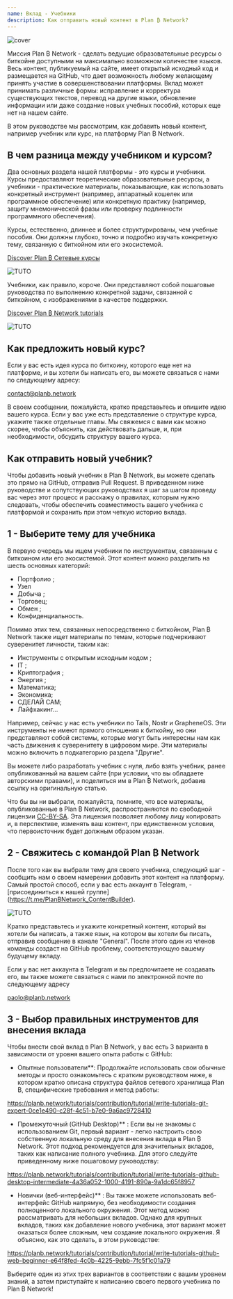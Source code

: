 ```yaml
---
name: Вклад - Учебники
description: Как отправить новый контент в Plan ₿ Network?
---
```

![cover](assets/cover.webp)

Миссия Plan ₿ Network - сделать ведущие образовательные ресурсы о биткойне доступными на максимально возможном количестве языков. Весь контент, публикуемый на сайте, имеет открытый исходный код и размещается на GitHub, что дает возможность любому желающему принять участие в совершенствовании платформы. Вклад может принимать различные формы: исправление и корректура существующих текстов, перевод на другие языки, обновление информации или даже создание новых учебных пособий, которых еще нет на нашем сайте.

В этом руководстве мы рассмотрим, как добавить новый контент, например учебник или курс, на платформу Plan ₿ Network.

## В чем разница между учебником и курсом?

Два основных раздела нашей платформы - это курсы и учебники. Курсы предоставляют теоретические образовательные ресурсы, а учебники - практические материалы, показывающие, как использовать конкретный инструмент (например, аппаратный кошелек или программное обеспечение) или конкретную практику (например, защиту мнемонической фразы или проверку подлинности программного обеспечения).

Курсы, естественно, длиннее и более структурированы, чем учебные пособия. Они должны глубоко, точно и подробно изучать конкретную тему, связанную с биткойном или его экосистемой.

[Discover Plan ₿ Сетевые курсы](https://planb.network/courses)

![TUTO](assets/fr/37.webp)

Учебники, как правило, короче. Они представляют собой пошаговые руководства по выполнению конкретной задачи, связанной с биткойном, с изображениями в качестве поддержки.

[Discover Plan ₿ Network tutorials](https://planb.network/tutorials)

![TUTO](assets/fr/38.webp)

## Как предложить новый курс?

Если у вас есть идея курса по биткоину, которого еще нет на платформе, и вы хотели бы написать его, вы можете связаться с нами по следующему адресу:

contact@planb.network

В своем сообщении, пожалуйста, кратко представьтесь и опишите идею вашего курса. Если у вас уже есть представление о структуре курса, укажите также отдельные главы. Мы свяжемся с вами как можно скорее, чтобы объяснить, как действовать дальше, и, при необходимости, обсудить структуру вашего курса.

## Как отправить новый учебник?

Чтобы добавить новый учебник в Plan ₿ Network, вы можете сделать это прямо на GitHub, отправив Pull Request. В приведенном ниже руководстве и сопутствующих руководствах я шаг за шагом проведу вас через этот процесс и расскажу о правилах, которым нужно следовать, чтобы обеспечить совместимость вашего учебника с платформой и сохранить при этом четкую историю вклада.

## 1 - Выберите тему для учебника

В первую очередь мы ищем учебники по инструментам, связанным с биткоином или его экосистемой. Этот контент можно разделить на шесть основных категорий:


- Портфолио ;
- Узел
- Добыча ;
- Торговец;
- Обмен ;
- Конфиденциальность.

Помимо этих тем, связанных непосредственно с биткойном, Plan ₿ Network также ищет материалы по темам, которые подчеркивают суверенитет личности, таким как:


- Инструменты с открытым исходным кодом ;
- IT ;
- Криптография ;
- Энергия ;
- Математика;
- Экономика;
- СДЕЛАЙ САМ;
- Лайфхакинг...

Например, сейчас у нас есть учебники по Tails, Nostr и GrapheneOS. Эти инструменты не имеют прямого отношения к биткойну, но они представляют собой системы, которые могут быть интересны нам как часть движения к суверенитету в цифровом мире. Эти материалы можно включить в подкатегорию раздела "Другие".

Вы можете либо разработать учебник с нуля, либо взять учебник, ранее опубликованный на вашем сайте (при условии, что вы обладаете авторскими правами), и поделиться им в Plan ₿ Network, добавив ссылку на оригинальную статью.

Что бы вы ни выбрали, пожалуйста, помните, что все материалы, опубликованные в Plan ₿ Network, распространяются по свободной лицензии [CC-BY-SA](https://creativecommons.org/licenses/by-sa/4.0/). Эта лицензия позволяет любому лицу копировать и, в перспективе, изменять ваш контент, при единственном условии, что первоисточник будет должным образом указан.

## 2 - Свяжитесь с командой Plan ₿ Network

После того как вы выбрали тему для своего учебника, следующий шаг - сообщить нам о своем намерении добавить этот контент на платформу. Самый простой способ, если у вас есть аккаунт в Telegram, - [присоединиться к нашей группе] (https://t.me/PlanBNetwork_ContentBuilder).

![TUTO](assets/fr/39.webp)

Кратко представьтесь и укажите конкретный контент, который вы хотели бы написать, а также язык, на котором вы хотели бы писать, отправив сообщение в канале "General". После этого один из членов команды создаст на GitHub проблему, соответствующую вашему будущему вкладу.

Если у вас нет аккаунта в Telegram и вы предпочитаете не создавать его, вы также можете связаться с нами по электронной почте по следующему адресу

paolo@planb.network

## 3 - Выбор правильных инструментов для внесения вклада

Чтобы внести свой вклад в Plan ₿ Network, у вас есть 3 варианта в зависимости от уровня вашего опыта работы с GitHub:


- Опытные пользователи**: Продолжайте использовать свои обычные методы и просто ознакомьтесь с кратким руководством ниже, в котором кратко описана структура файлов сетевого хранилища Plan ₿, специфические требования и метод работы:

https://planb.network/tutorials/contribution/tutorial/write-tutorials-git-expert-0ce1e490-c28f-4c51-b7e0-9a6ac9728410

- Промежуточный (GitHub Desktop)** : Если вы не знакомы с использованием Git, первый вариант - легко настроить свою собственную локальную среду для внесения вклада в Plan ₿ Network. Этот подход рекомендуется для значительных вкладов, таких как написание полного учебника. Для этого следуйте приведенному ниже пошаговому руководству:

https://planb.network/tutorials/contribution/tutorial/write-tutorials-github-desktop-intermediate-4a36a052-1000-4191-890a-9a1dc65f8957

- Новички (веб-интерфейс)** : Вы также можете использовать веб-интерфейс GitHub напрямую, без необходимости создания полноценного локального окружения. Этот метод можно рассматривать для небольших вкладов. Однако для крупных вкладов, таких как добавление нового учебника, этот вариант может оказаться более сложным, чем создание локального окружения. Я объясню, как это сделать, в этом руководстве:

https://planb.network/tutorials/contribution/tutorial/write-tutorials-github-web-beginner-e64f8fed-4c0b-4225-9ebb-7fc5f1c01a79

Выберите один из этих трех вариантов в соответствии с вашим уровнем знаний, а затем приступайте к написанию своего первого учебника по Plan ₿ Network!